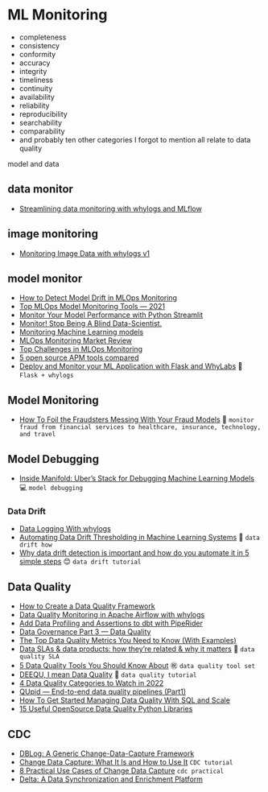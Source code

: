 # ML Monitoring

+ completeness
+ consistency
+ conformity
+ accuracy
+ integrity
+ timeliness
+ continuity
+ availability
+ reliability
+ reproducibility
+ searchability
+ comparability
+ and probably ten other categories I forgot to mention all relate to data quality

model and data

## data monitor
+ [Streamlining data monitoring with whylogs and MLflow](https://medium.com/whylabs/streamlining-data-monitoring-with-whylogs-and-mlflow-8f007ffa16ad)

## image monitoring
+ [Monitoring Image Data with whylogs v1](https://medium.com/whylabs/monitoring-image-data-with-whylogs-v1-dd20a1c2bbdf)

## model monitor
+ [How to Detect Model Drift in MLOps Monitoring](https://towardsdatascience.com/how-to-detect-model-drift-in-mlops-monitoring-7a039c22eaf9)
+ [Top MLOps Model Monitoring Tools — 2021](https://techninjahere.medium.com/top-mlops-model-monitoring-tools-2021-e9f616310ffd)
+ [Monitor Your Model Performance with Python Streamlit](https://medium.com/dataman-in-ai/monitor-your-model-performance-with-python-streamlit-e0db20f09023)
+ [Monitor! Stop Being A Blind Data-Scientist.](https://towardsdatascience.com/monitor-stop-being-a-blind-data-scientist-ac915286075f)
+ [Monitoring Machine Learning models](https://towardsdatascience.com/monitoring-machine-learning-models-62d5833c7ecc)
+ [MLOps Monitoring Market Review](https://towardsdatascience.com/mlops-monitoring-market-review-66904f0863bb)
+ [Top Challenges in MLOps Monitoring](https://techninjahere.medium.com/top-challenges-in-mlops-monitoring-573c0dd2a411)
+ [5 open source APM tools compared](https://himaniraghav0311.medium.com/5-open-source-apm-tools-compared-1dd2a81eb09e)
+ [Deploy and Monitor your ML Application with Flask and WhyLabs](https://towardsdatascience.com/deploy-and-monitor-your-ml-application-with-flask-and-whylabs-4cd1e757c94b) :volcano: `Flask + whylogs`



## Model Monitoring
+ [How To Foil the Fraudsters Messing With Your Fraud Models](https://towardsdatascience.com/how-to-foil-the-fraudsters-messing-with-your-fraud-models-ac426481fd8b) :wine_glass: `monitor fraud from financial services to healthcare, insurance, technology, and travel`

## Model Debugging
+ [Inside Manifold: Uber’s Stack for Debugging Machine Learning Models](https://pub.towardsai.net/inside-manifold-ubers-stack-for-debugging-machine-learning-models-e4daf6830665) :computer: `model debugging`

### Data Drift
+ [Data Logging With whylogs](https://medium.com/whylabs/data-logging-with-whylogs-9acfc6f5b82e)
+ [Automating Data Drift Thresholding in Machine Learning Systems](https://towardsdatascience.com/automating-data-drift-thresholding-in-machine-learning-systems-524e6259f59f) :beer: `data drift how`
+ [Why data drift detection is important and how do you automate it in 5 simple steps](https://towardsdatascience.com/why-data-drift-detection-is-important-and-how-do-you-automate-it-in-5-simple-steps-96d611095d93) :blush: `data drift tutorial`

## Data Quality
+ [How to Create a Data Quality Framework](https://towardsdatascience.com/how-to-create-a-data-quality-framework-6887dea268ae)
+ [Data Quality Monitoring in Apache Airflow with whylogs](https://medium.com/whylabs/data-quality-monitoring-in-apache-airflow-with-whylogs-f5ec71b3db05)
+ [Add Data Profiling and Assertions to dbt with PipeRider](https://medium.com/infuseai/add-data-profiling-and-assertions-to-dbt-with-piperider-732ca0821e3a)
+ [Data Governance Part 3 — Data Quality](https://medium.com/@kanchan.tewary/data-governance-part-3-data-quality-887de3a41e49)
+ [The Top Data Quality Metrics You Need to Know (With Examples)](https://medium.com/databand-ai/the-top-data-quality-metrics-you-need-to-know-with-examples-792acb054ddf)
+ [Data SLAs & data products: how they’re related & why it matters](https://medium.com/databand-ai/data-slas-data-products-how-theyre-related-why-it-matters-5a79f8e9dba8) :dog: `data quality SLA`
+ [5 Data Quality Tools You Should Know About](https://betterprogramming.pub/5-data-quality-tools-you-should-know-about-dacc38aa6ba8) :congratulations: `data quality tool set`
+ [DEEQU, I mean Data Quality](https://ajithshetty28.medium.com/deequ-i-mean-data-quality-a0e6c048469d) :train2: `data quality tutorial`
+ [4 Data Quality Categories to Watch in 2022](https://medium.com/bigeye/4-data-quality-categories-to-watch-in-2022-7def1bd227ac)
+ [QUpid — End-to-end data quality pipelines (Part1)](https://medium.com/octo-technology-morocco/qupid-end-to-end-data-quality-pipelines-part1-3ea2cd696344)
+ [How To Get Started Managing Data Quality With SQL and Scale](https://sodadata.medium.com/how-to-get-started-managing-data-quality-with-sql-and-scale-d4108e4684aa)
+ [15 Useful OpenSource Data Quality Python Libraries](https://medium.com/@leensro/15-useful-opensource-data-quality-python-libraries-f1abc8ff9f38)

## CDC
+ [DBLog: A Generic Change-Data-Capture Framework](https://netflixtechblog.com/dblog-a-generic-change-data-capture-framework-69351fb9099b)
+ [Change Data Capture: What It Is and How to Use It](https://rockset.com/blog/change-data-capture-what-it-is-and-how-to-use-it/) `CDC tutorial`
+ [8 Practical Use Cases of Change Data Capture](https://medium.com/event-driven-utopia/8-practical-use-cases-of-change-data-capture-8f059da4c3b7) `cdc practical`
+ [Delta: A Data Synchronization and Enrichment Platform](https://netflixtechblog.com/delta-a-data-synchronization-and-enrichment-platform-e82c36a79aee)

